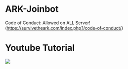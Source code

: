 # ARK-Joinbot

Code of Conduct: Allowed on ALL Server! (https://survivetheark.com/index.php?/code-of-conduct/)

# Youtube Tutorial
[![](http://img.youtube.com/vi/my0iWdA_KB4/0.jpg)](http://www.youtube.com/watch?v=my0iWdA_KB4 "")
